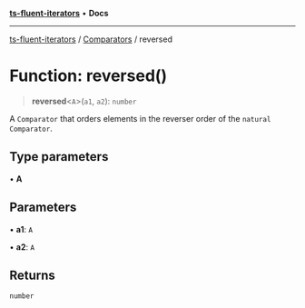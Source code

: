 [**ts-fluent-iterators**](../../../README.md) • **Docs**

---

[ts-fluent-iterators](../../../README.md) / [Comparators](../README.md) / reversed

# Function: reversed()

> **reversed**\<`A`\>(`a1`, `a2`): `number`

A `Comparator` that orders elements in the reverser order of the `natural` `Comparator`.

## Type parameters

• **A**

## Parameters

• **a1**: `A`

• **a2**: `A`

## Returns

`number`
